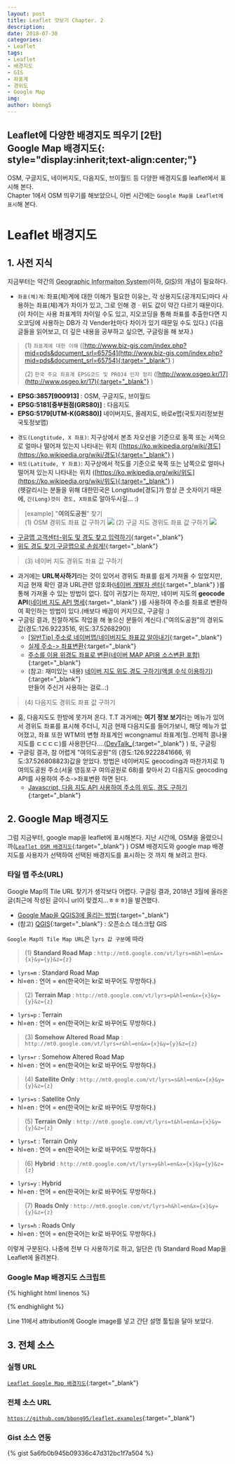 ```yaml
---
layout: post
title: Leaflet 맛보기 Chapter. 2
description: 
date: 2018-07-30
categories: 
- Leaflet
tags: 
- Leaflet
- 배경지도
- GIS
- 좌표계
- 경위도
- Google Map
img: 
author: bbong5
---
```

**Leaflet에 다양한 배경지도 띄우기 [2탄]<br/><i class="fa fa-quote-left"></i> Google Map <i class="fa fa-quote-right"></i> 배경지도**{: style="display:inherit;text-align:center;"}
---
OSM, 구글지도, 네이버지도, 다음지도, 브이월드 등 다양한 배경지도를 leaflet에서 표시해 본다.<br/>
Chapter 1에서 OSM 띄우기를 해보았으니, 이번 시간에는 `Google Map을 Leaflet에 표시`해 본다.

# Leaflet 배경지도

## 1. 사전 지식

지금부터는 약간의 <acronym title="Geographic Informaiton System">Geographic Informaiton System</acronym>(이하, <acronym title="Geographic Informaiton System">GIS</acronym>)의 개념이 필요하다.
- `좌표(체)계`: 좌표(체)계에 대한 이해가 필요한 이유는, 각 상용지도(공개지도)마다 사용하는 좌표(체)계가 차이가 있고, 그로 인해 경ㆍ위도 값이 약간 다르기 때문이다.(이 차이는 사용 좌표계의 차이일 수도 있고, 지오코딩을 통해 좌표를 추출한다면 지오코딩에 사용하는 DB가 각 Vender社마다 차이가 있기 때문일 수도 있다.)
(다음 글들을 읽어보고, 더 깊은 내용을 공부하고 싶으면, 구글링을 해 보자.)

> (1) `좌표계에 대한 이해` ([http://www.biz-gis.com/index.php?mid=pds&document_srl=65754](http://www.biz-gis.com/index.php?mid=pds&document_srl=65754){:target="_blank"} <i class="fa fa-external-link"></i>)
> 
> (2) `한국 주요 좌표계 EPSG코드 및 PROJ4 인자 정리` ([http://www.osgeo.kr/17](http://www.osgeo.kr/17){:target="_blank"} <i class="fa fa-external-link"></i>)
+ **EPSG:3857[900913]** : OSM, 구글지도, 브이월드
+ **EPSG:5181[중부원점(GRS80)]** : 다음지도
+ **EPSG:5179[UTM-K(GRS80)]** 네이버지도, 올레지도, 바로e맵(국토지리정보원 국토정보맵)

- `경도(Longtitude, X 좌표)`: 지구상에서 본초 자오선을 기준으로 동쪽 또는 서쪽으로 얼마나 떨어져 있는지 나타내는 위치 ([https://ko.wikipedia.org/wiki/경도](https://ko.wikipedia.org/wiki/경도){:target="_blank"} <i class="fa fa-external-link"></i>)
- `위도(Latitude, Y 좌표)`: 지구상에서 적도를 기준으로 북쪽 또는 남쪽으로 얼마나 떨어져 있는지 나타내는 위치 ([https://ko.wikipedia.org/wiki/위도](https://ko.wikipedia.org/wiki/위도){:target="_blank"} <i class="fa fa-external-link"></i>)<br/>
(헷갈리시는 분들을 위해 대한민국은 Longtitude[경도]가 항상 큰 숫자이기 때문에, `긴(Long)것이 경도, X좌표`로 알아두시길... :)

> [example] "**여의도공원**" 찾기<br/>
> (1) OSM 경위도 좌표 값 구하기
![](https://bbong95.github.io/assets/images/posts/2018-07-25/OSM_coords.png)
> (2) 구글 지도 경위도 좌표 값 구하기
![](https://bbong95.github.io/assets/images/posts/2018-07-25/googlemap_coords.png)
+ [구글맵 고객센터-위도 및 경도 찾고 입력하기](https://support.google.com/maps/answer/18539?hl=ko&co=GENIE.Platform%3DDesktop){:target="_blank"} <i class="fa fa-external-link"></i>
+ [위도 경도 찾기 구글맵으로 손쉽게!](http://g2me.tistory.com/224){:target="_blank"} <i class="fa fa-external-link"></i>

> (3) 네이버 지도 경위도 좌표 값 구하기
+ 과거에는 **URL복사하기**라는 것이 있어서 경위도 좌표를 쉽게 가져올 수 있었지만, 지금 현재 확인 결과 URL관련 암호화([네이버 개발자 센터](https://developers.naver.com/forum/posts/9593){:target="_blank"} <i class="fa fa-external-link"></i>)를 통해 가져올 수 있는 방법이 없다. 많이 귀찮기는 하지만, 네이버 지도의 **geocode API**([네이버 지도 API 명세](https://developers.naver.com/docs/map/overview/){:target="_blank"} <i class="fa fa-external-link"></i>)를 사용하여 주소를 좌표로 변환하여 확인하는 방법이 있다.(배보다 배꼽이 커지므로, 구글링 :)
+ 구글링 결과, 친절하게도 작업을 해 놓으신 분들이 계신다.("여의도공원"의 경위도 값(경도:126.9223516, 위도:37.5268290))<br/>
	+ [[일반Tip] 주소로 네이버맵/네이버지도 좌표값 알아내기](http://blog.goodkiss.co.kr/entry/주소로-네이버지도-좌표값-알아내기){:target="_blank"} <i class="fa fa-external-link"></i>
	+ [실제 주소-> 좌표변환](http://f.goodkiss.co.kr/naver/naverMap.html){:target="_blank"} <i class="fa fa-external-link"></i>
	+ [주소를 이용 위경도 좌표로 변환(네이버 MAP API용 소스변환 포함)](http://savour.tistory.com/299){:target="_blank"} <i class="fa fa-external-link"></i>
	+ (참고: 재미있는 내용) [네이버 지도 위도,경도 구하기(엑셀 수식 이용하기)](http://blog.opid.kr/246){:target="_blank"} <i class="fa fa-external-link"></i><br/>
만들어 주신거 사용하는 걸로..:)

> (4) 다음지도 경위도 좌표 값 구하기
+ 훔, 다음지도도 한방에 못가져 온다. T.T 과거에는 **여기 정보 보기**라는 메뉴가 있어서 경위도 좌표를 표시해 주더니, 지금 현재 다음지도를 들어가보니, 해당 메뉴가 없어졌고, 좌표 또한 WTM의 변형 좌표계인 wcongnamul 좌표계(헐..언제적 콩나물지도를 ㄷㄷㄷㄷ)를 사용한단다....([DevTalk_](https://devtalk.kakao.com/t/topic/35844){:target="_blank"} <i class="fa fa-external-link"></i>) 또, 구글링
+ 구글링 결과, 참 어렵게 "여의도공원"의 (경도:126.9222841666, 위도:37.526808823)값을 얻었다. 방법은 네이버지도 geocoding과 마찬가지로 1)여의도공원 주소(서울 영등포구 여의공원로 68)를 찾아서 2) 다음지도 geocoding API를 사용하여 주소->좌표변환 하면 된다.<br/>
	+ [Javascript, 다음 지도 API 사용하여 주소의 위도, 경도 구하기](http://tedware.tistory.com/55){:target="_blank"} <i class="fa fa-external-link"></i>

## 2. Google Map 배경지도

그럼 지금부터, google map을 leaflet에 표시해본다.
지난 시간에, OSM을 올렸으니까([`Leaflet OSM 배경지도`](https://bbong95.github.io/leaflet.examples/leaflet_osm.html){:target="_blank"} <i class="fa fa-external-link"></i>) OSM 배경지도와 google map 배경지도를 사용자가 선택하여 선택된 배경지도를 표시하는 것 까지 해 보려고 한다.

### 타일 맵 주소(URL)

Google Map의 Tile URL 찾기가 생각보다 어렵다. 구글링 결과, 2018년 3월에 올라온 글(최근에 작성된 글이니 url이 맞겠지...ㅎㅎㅎ)을 발견했다.
- [Google Map을 QGIS3에 올리는 방법](https://www.hatarilabs.com/ih-en/how-to-add-a-google-map-in-qgis-3-tutorial){:target="_blank"} <i class="fa fa-external-link"></i>
- (참고) [QGIS](https://qgis.org/ko/site/){:target="_blank"} <i class="fa fa-external-link"></i>: 오픈소스 데스크탑 GIS

`Google Map의 Tile Map URL`은 `lyrs 값 구분`에 따라
> (1) **Standard Road Map** : `http://mt0.google.com/vt/lyrs=m&hl=en&x={x}&y={y}&z={z}`
+ `lyrs=m` : Standard Road Map
+ hl=en : 언어 = en(한국어는 kr로 바꾸어도 무방하다.)

> (2) **Terrain Map** : `http://mt0.google.com/vt/lyrs=p&hl=en&x={x}&y={y}&z={z}`
+ `lyrs=p` : Terrain
+ hl=en : 언어 = en(한국어는 kr로 바꾸어도 무방하다.)

> (3) **Somehow Altered Road Map** : `http://mt0.google.com/vt/lyrs=r&hl=en&x={x}&y={y}&z={z}`
+ `lyrs=r` : Somehow Altered Road Map
+ hl=en : 언어 = en(한국어는 kr로 바꾸어도 무방하다.)

> (4) **Satellite Only** : `http://mt0.google.com/vt/lyrs=s&hl=en&x={x}&y={y}&z={z}`
+ `lyrs=s` : Satellite Only
+ hl=en : 언어 = en(한국어는 kr로 바꾸어도 무방하다.)

> (5) **Terrain Only** : `http://mt0.google.com/vt/lyrs=t&hl=en&x={x}&y={y}&z={z}`
+ `lyrs=t` : Terrain Only
+ hl=en : 언어 = en(한국어는 kr로 바꾸어도 무방하다.)

> (6) **Hybrid** : `http://mt0.google.com/vt/lyrs=y&hl=en&x={x}&y={y}&z={z}`
+ `lyrs=y` : Hybrid
+ hl=en : 언어 = en(한국어는 kr로 바꾸어도 무방하다.)

> (7) **Roads Only** : `http://mt0.google.com/vt/lyrs=h&hl=en&x={x}&y={y}&z={z}`
+ `lyrs=h` : Roads Only
+ hl=en : 언어 = en(한국어는 kr로 바꾸어도 무방하다.)

이렇게 구분된다. 나중에 전부 다 사용하기로 하고, 일단은 (1) Standard Road Map을 Leaflet에 올려본다.


### Google Map 배경지도 스크립트

{% highlight html linenos %}
<div id="map" class="map"></div>
<script>
	var lat = 36.1358642; //위도
	var lng = 128.0785804; //경도
	var zoom = 7; //줌 레벨
	var mymap = L.map('map', {
		center: [lat, lng],
		zoom: zoom
	});
	L.tileLayer('https://mt0.google.com/vt/lyrs=m&hl=kr&x={x}&y={y}&z={z}', {
		attribution: '&copy; <a target="_blank" href="https://maps.google.com/maps?ll=36.1358642,128.0785804&amp;z=13&amp;t=m&amp;hl=ko-KR&amp;gl=US&amp;mapclient=apiv3" title="Google 지도에서 이 지역을 보려면 클릭하세요." ><img alt="" src="https://maps.gstatic.com/mapfiles/api-3/images/google4.png" draggable="false"></a>' //화면 오른쪽 하단 attributors
	}).addTo(mymap);
</script>
{% endhighlight %}

Line 11에서 attribution에 Google image를 넣고 간단 설명 툴팁을 달아 보았다.

## 3. 전체 소스

### 실행 URL

[`Leaflet Google Map 배경지도`](https://bbong95.github.io/leaflet.examples/leaflet_googlemap.html){:target="_blank"} <i class="fa fa-external-link"></i>

### 전체 소스 URL
[`https://github.com/bbong95/leaflet.examples`](https://github.com/bbong95/leaflet.examples){:target="_blank"} <i class="fa fa-external-link"></i>

### Gist 소스 연동

{% gist 5a6fb0b945b09336c47d312bc1f7a504 %}
